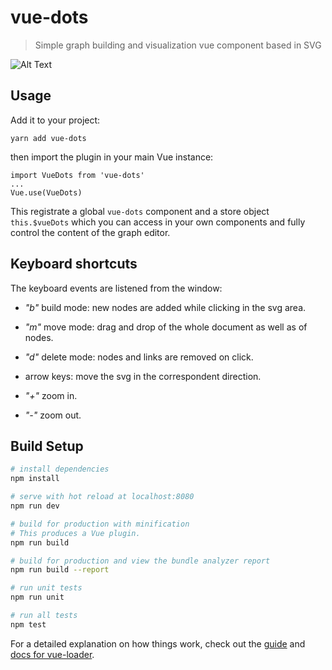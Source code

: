 # vue-dots

> Simple graph building and visualization vue component based in SVG

![Alt Text](https://github.com/rcarcasses/vue-dots/raw/master/examples/vue-dots.gif)

## Usage
Add it to your project:
```
yarn add vue-dots
```
then import the plugin in your main Vue instance:
```
import VueDots from 'vue-dots'
...
Vue.use(VueDots)
```

This registrate a global ```vue-dots``` component and a store object ```this.$vueDots``` which you can access in your own components and fully control the content of the graph editor.

## Keyboard shortcuts
The keyboard events are listened from the window:

- *"b"* build mode: new nodes are added while clicking in the svg area.
- *"m"* move mode: drag and drop of the whole document as well as of nodes.

- *"d"* delete mode: nodes and links are removed on click.
- arrow keys: move the svg in the correspondent direction.
- *"+"* zoom in.
- *"-"* zoom out.

## Build Setup

``` bash
# install dependencies
npm install

# serve with hot reload at localhost:8080
npm run dev

# build for production with minification
# This produces a Vue plugin.
npm run build

# build for production and view the bundle analyzer report
npm run build --report

# run unit tests
npm run unit

# run all tests
npm test
```

For a detailed explanation on how things work, check out the [guide](http://vuejs-templates.github.io/webpack/) and [docs for vue-loader](http://vuejs.github.io/vue-loader).
